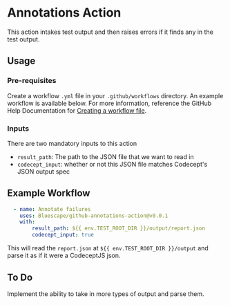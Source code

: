 # Annotations Action
This action intakes test output and then raises errors if it finds any in the test output. 

## Usage
### Pre-requisites
Create a workflow `.yml` file in your `.github/workflows` directory. An example workflow is available below. For more information, reference the GitHub Help Documentation for [Creating a workflow file](https://help.github.com/en/articles/configuring-a-workflow#creating-a-workflow-file).

### Inputs
There are two mandatory inputs to this action
- `result_path`: The path to the JSON file that we want to read in 
- `codecept_input`: whether or not this JSON file matches Codecept's JSON output spec

## Example Workflow
```yaml
  - name: Annotate failures
    uses: Bluescape/github-annotations-action@v0.0.1
    with: 
        result_path: ${{ env.TEST_ROOT_DIR }}/output/report.json
        codecept_input: true
```
This will read the `report.json` at `${{ env.TEST_ROOT_DIR }}/output` and parse it as if it were a CodeceptJS json. 

## To Do
Implement the ability to take in more types of output and parse them. 